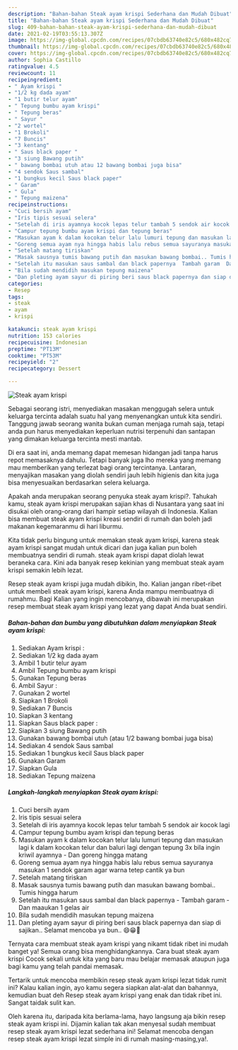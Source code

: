 ```yaml
---
description: "Bahan-bahan Steak ayam krispi Sederhana dan Mudah Dibuat"
title: "Bahan-bahan Steak ayam krispi Sederhana dan Mudah Dibuat"
slug: 409-bahan-bahan-steak-ayam-krispi-sederhana-dan-mudah-dibuat
date: 2021-02-19T03:55:13.307Z
image: https://img-global.cpcdn.com/recipes/07cbdb63740e82c5/680x482cq70/steak-ayam-krispi-foto-resep-utama.jpg
thumbnail: https://img-global.cpcdn.com/recipes/07cbdb63740e82c5/680x482cq70/steak-ayam-krispi-foto-resep-utama.jpg
cover: https://img-global.cpcdn.com/recipes/07cbdb63740e82c5/680x482cq70/steak-ayam-krispi-foto-resep-utama.jpg
author: Sophia Castillo
ratingvalue: 4.5
reviewcount: 11
recipeingredient:
- " Ayam krispi "
- "1/2 kg dada ayam"
- "1 butir telur ayam"
- " Tepung bumbu ayam krispi"
- " Tepung beras"
- " Sayur "
- "2 wortel"
- "1 Brokoli"
- "7 Buncis"
- "3 kentang"
- " Saus black paper "
- "3 siung Bawang putih"
- " bawang bombai utuh atau 12 bawang bombai juga bisa"
- "4 sendok Saus sambal"
- "1 bungkus kecil Saus black paper"
- " Garam"
- " Gula"
- " Tepung maizena"
recipeinstructions:
- "Cuci bersih ayam"
- "Iris tipis sesuai selera"
- "Setelah di iris ayamnya kocok lepas telur tambah 5 sendok air kocok lagi"
- "Campur tepung bumbu ayam krispi dan tepung beras"
- "Masukan ayam k dalam kocokan telur lalu lumuri tepung dan masukan lagi k dalam kocokan telur dan baluri lagi dengan tepung 3x bila ingin kriwil ayamnya  Dan goreng hingga matang"
- "Goreng semua ayam nya hingga habis lalu rebus semua sayuranya masukan 1 sendok garam agar warna tetep cantik ya bun"
- "Setelah matang tiriskan"
- "Masak sausnya tumis bawang putih dan masukan bawang bombai.. Tumis hingga harum"
- "Setelah itu masukan saus sambal dan black papernya  Tambah garam  Dan maaukan 1 gelas air"
- "Bila sudah mendidih masukan tepung maizena"
- "Dan pleting ayam sayur di piring beri saus black papernya dan siap di sajikan.. Selamat mencoba ya bun.. 😄😁🙏"
categories:
- Resep
tags:
- steak
- ayam
- krispi

katakunci: steak ayam krispi 
nutrition: 153 calories
recipecuisine: Indonesian
preptime: "PT13M"
cooktime: "PT53M"
recipeyield: "2"
recipecategory: Dessert

---
```



![Steak ayam krispi](https://img-global.cpcdn.com/recipes/07cbdb63740e82c5/680x482cq70/steak-ayam-krispi-foto-resep-utama.jpg)

Sebagai seorang istri, menyediakan masakan menggugah selera untuk keluarga tercinta adalah suatu hal yang menyenangkan untuk kita sendiri. Tanggung jawab seorang  wanita bukan cuman menjaga rumah saja, tetapi anda pun harus menyediakan keperluan nutrisi terpenuhi dan santapan yang dimakan keluarga tercinta mesti mantab.

Di era  saat ini, anda memang dapat memesan hidangan jadi tanpa harus repot memasaknya dahulu. Tetapi banyak juga lho mereka yang memang mau memberikan yang terlezat bagi orang tercintanya. Lantaran, menyajikan masakan yang diolah sendiri jauh lebih higienis dan kita juga bisa menyesuaikan berdasarkan selera keluarga. 



Apakah anda merupakan seorang penyuka steak ayam krispi?. Tahukah kamu, steak ayam krispi merupakan sajian khas di Nusantara yang saat ini disukai oleh orang-orang dari hampir setiap wilayah di Indonesia. Kalian bisa membuat steak ayam krispi kreasi sendiri di rumah dan boleh jadi makanan kegemaranmu di hari liburmu.

Kita tidak perlu bingung untuk memakan steak ayam krispi, karena steak ayam krispi sangat mudah untuk dicari dan juga kalian pun boleh membuatnya sendiri di rumah. steak ayam krispi dapat diolah lewat beraneka cara. Kini ada banyak resep kekinian yang membuat steak ayam krispi semakin lebih lezat.

Resep steak ayam krispi juga mudah dibikin, lho. Kalian jangan ribet-ribet untuk membeli steak ayam krispi, karena Anda mampu membuatnya di rumahmu. Bagi Kalian yang ingin mencobanya, dibawah ini merupakan resep membuat steak ayam krispi yang lezat yang dapat Anda buat sendiri.

<!--inarticleads1-->

##### Bahan-bahan dan bumbu yang dibutuhkan dalam menyiapkan Steak ayam krispi:

1. Sediakan  Ayam krispi :
1. Sediakan 1/2 kg dada ayam
1. Ambil 1 butir telur ayam
1. Ambil  Tepung bumbu ayam krispi
1. Gunakan  Tepung beras
1. Ambil  Sayur :
1. Gunakan 2 wortel
1. Siapkan 1 Brokoli
1. Sediakan 7 Buncis
1. Siapkan 3 kentang
1. Siapkan  Saus black paper :
1. Siapkan 3 siung Bawang putih
1. Gunakan  bawang bombai utuh (atau 1/2 bawang bombai juga bisa)
1. Sediakan 4 sendok Saus sambal
1. Sediakan 1 bungkus kecil Saus black paper
1. Gunakan  Garam
1. Siapkan  Gula
1. Sediakan  Tepung maizena




<!--inarticleads2-->

##### Langkah-langkah menyiapkan Steak ayam krispi:

1. Cuci bersih ayam
1. Iris tipis sesuai selera
1. Setelah di iris ayamnya kocok lepas telur tambah 5 sendok air kocok lagi
1. Campur tepung bumbu ayam krispi dan tepung beras
1. Masukan ayam k dalam kocokan telur lalu lumuri tepung dan masukan lagi k dalam kocokan telur dan baluri lagi dengan tepung 3x bila ingin kriwil ayamnya  - Dan goreng hingga matang
1. Goreng semua ayam nya hingga habis lalu rebus semua sayuranya masukan 1 sendok garam agar warna tetep cantik ya bun
1. Setelah matang tiriskan
1. Masak sausnya tumis bawang putih dan masukan bawang bombai.. Tumis hingga harum
1. Setelah itu masukan saus sambal dan black papernya  - Tambah garam  - Dan maaukan 1 gelas air
1. Bila sudah mendidih masukan tepung maizena
1. Dan pleting ayam sayur di piring beri saus black papernya dan siap di sajikan.. Selamat mencoba ya bun.. 😄😁🙏




Ternyata cara membuat steak ayam krispi yang nikamt tidak ribet ini mudah banget ya! Semua orang bisa menghidangkannya. Cara buat steak ayam krispi Cocok sekali untuk kita yang baru mau belajar memasak ataupun juga bagi kamu yang telah pandai memasak.

Tertarik untuk mencoba membikin resep steak ayam krispi lezat tidak rumit ini? Kalau kalian ingin, ayo kamu segera siapkan alat-alat dan bahannya, kemudian buat deh Resep steak ayam krispi yang enak dan tidak ribet ini. Sangat taidak sulit kan. 

Oleh karena itu, daripada kita berlama-lama, hayo langsung aja bikin resep steak ayam krispi ini. Dijamin kalian tak akan menyesal sudah membuat resep steak ayam krispi lezat sederhana ini! Selamat mencoba dengan resep steak ayam krispi lezat simple ini di rumah masing-masing,ya!.

